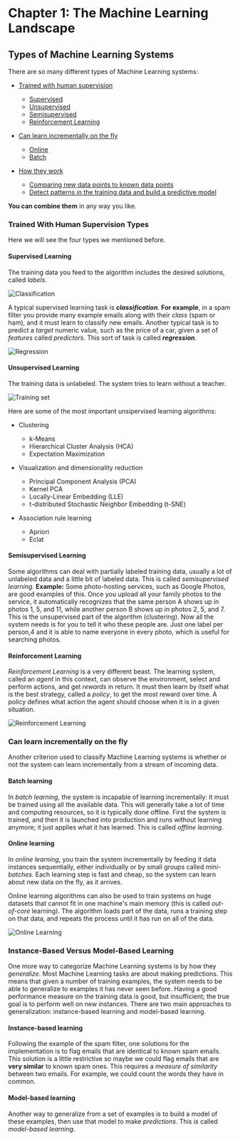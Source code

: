 # Chapter 1: The Machine Learning Landscape

## Types of Machine Learning Systems

There are so many different types of Machine Learning systems:

- [Trained with human supervision](#trained-with-human-supervision-types)

  - [Supervised](#supervised-learning)
  - [Unsupervised](#unsupervised-learning)
  - [Semisupervised](#semisupervised-learning)
  - [Reinforcement Learning](#reinforcement-learning)

- [Can learn incrementally on the fly](#supervised-learning)

  - [Online](#online-learning)
  - [Batch](#batch-learning)

- [How they work](#instance-based-versus-model-based-learning)

  - [Comparing new data points to known data points](#instance-based-learning)
  - [Detect patterns in the training data and build a predictive model](#model-based-learning)

**You can combine them** in any way you like.

### Trained With Human Supervision Types

Here we will see the four types we mentioned before.

#### Supervised Learning

The training data you feed to the algorithm includes the desired solutions, called _labels_.

![Classification](../img/chp1_classification.png?raw=true "Classification")

A typical supervised learning task is **_classification_**. **For example**, in a spam filter you provide many example emails along with their _class_ (spam or ham), and it must learn to classify new emails. Another typical task is to predict a _target_ numeric value, such as the price of a car, given a set of _features_ called _predictors_. This sort of task is called **_regression_**.

![Regression](../img/chp1_regression.png?raw=true "Regression")

#### Unsupervised Learning

The training data is unlabeled. The system tries to learn without a teacher.

![Training set](../img/chp1_unsupervised_training_set.png?raw=true "Training set")

Here are some of the most important unsipervised learning algorithms:

- Clustering

  - k-Means
  - Hierarchical Cluster Analysis (HCA)
  - Expectation Maximization

- Visualization and dimensionality reduction

  - Principal Component Analysis (PCA)
  - Kernel PCA
  - Locally-Linear Embedding (LLE)
  - t-distributed Stochastic Neighbor Embedding (t-SNE)

- Association rule learning

  - Apriori
  - Eclat

#### Semisupervised Learning

Some algorithms can deal with partially labeled training data, usually a lot of unlabeled data and a little bit of labeled data. This is called _semisupervised learning_. **Example:** Some photo-hosting services, such as Google Photos, are good examples of this. Once you upload all your family photos to the service, it automatically recognizes that the same person A shows up in photos 1, 5, and 11, while another person B shows up in photos 2, 5, and 7\. This is the unsupervised part of the algorithm (clustering). Now all the system needs is for you to tell it who these people are. Just one label per person,4 and it is able to name everyone in every photo, which is useful for searching photos.

#### Reinforcement Learning

_Reinforcement Learning_ is a very different beast. The learning system, called an _agent_ in this context, can observe the environment, select and perform actions, and get _rewards_ in return. It must then learn by itself what is the best strategy, called a _policy_, to get the most reward over time. A policy defines what action the agent should choose when it is in a given situation.

![Reinforcement Learning](../img/chp1_reinforcement_learning.png?raw=true "Reinforcement Learning")

### Can learn incrementally on the fly

Another criterion used to classify Machine Learning systems is whether or not the system can learn incrementally from a stream of incoming data.

#### Batch learning

In _batch learning_, the system is incapable of learning incrementally: it must be trained using all the available data. This will generally take a lot of time and computing resources, so it is typically done offline. First the system is trained, and then it is launched into production and runs without learning anymore; it just applies what it has learned. This is called _offline learning_.

#### Online learning

In _online learning_, you train the system incrementally by feeding it data instances sequentially, either individually or by small groups called _mini-batches_. Each learning step is fast and cheap, so the system can learn about new data on the fly, as it arrives.

Online learning algorithms can also be used to train systems on huge datasets that cannot fit in one machine's main memory (this is called _out-of-core_ learning). The algorithm loads part of the data, runs a training step on that data, and repeats the process until it has run on all of the data.

![Online Learning](../img/chp1_online_learning.png?raw=true "Online Learning")

### Instance-Based Versus Model-Based Learning

One more way to categorize Machine Learning systems is by how they _generalize_. Most Machine Learning tasks are about making predictions. This means that given a number of training examples, the system needs to be able to generalize to examples it has never seen before. Having a good performance measure on the training data is good, but insufficient; the true goal is to perform well on new instances. There are two main approaches to generalization: instance-based learning and model-based learning.

#### Instance-based learning

Following the example of the spam filter, one solutions for the implementation is to flag emails that are identical to known spam emails. This solution is a little restrictive so maybe we could flag emails that are **very similar** to known spam ones. This requires a _measure of similarity_ between two emails. For example, we could count the words they have in common.

#### Model-based learning

Another way to generalize from a set of examples is to build a model of these examples, then use that model to make _predictions_. This is called _model-based learning_.
